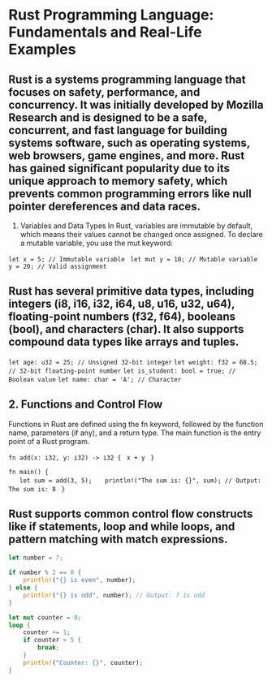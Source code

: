# Rust Programming Language: Fundamentals and Real-Life Examples
 
## Rust is a systems programming language that focuses on safety, performance, and concurrency. It was initially developed by Mozilla Research and is designed to be a safe, concurrent, and fast language for building systems software, such as operating systems, web browsers, game engines, and more. Rust has gained significant popularity due to its unique approach to memory safety, which prevents common programming errors like null pointer dereferences and data races.


1. Variables and Data Types
In Rust, variables are immutable by default, which means their values cannot be changed once assigned. To declare a mutable variable, you use the mut keyword:

``` let x = 5; // Immutable variable  ```
 ``` let mut y = 10; // Mutable variable  ```
 ``` y = 20; // Valid assignment ``` 

## Rust has several primitive data types, including integers (i8, i16, i32, i64, u8, u16, u32, u64), floating-point numbers (f32, f64), booleans (bool), and characters (char). It also supports compound data types like arrays and tuples.

``` let age: u32 = 25; // Unsigned 32-bit integer ```
``` let weight: f32 = 68.5; // 32-bit floating-point number ```
 ``` let is_student: bool = true; // Boolean value ```
 ``` let name: char = 'A'; // Character ``` 

 ## 2. Functions and Control Flow
Functions in Rust are defined using the fn keyword, followed by the function name, parameters (if any), and a return type. The main function is the entry point of a Rust program.

``` fn add(x: i32, y: i32) -> i32 { ```
   ```  x + y ```
``` }```

``` fn main() { ```  
 ```    let sum = add(3, 5);  ```
  ```   println!("The sum is: {}", sum); // Output: The sum is: 8  ```
``` }  ```


## Rust supports common control flow constructs like if statements, loop and while loops, and pattern matching with match expressions.

```rust
let number = 7;

if number % 2 == 0 {
    println!("{} is even", number);
} else {
    println!("{} is odd", number); // Output: 7 is odd
}

let mut counter = 0;
loop {
    counter += 1;
    if counter > 5 {
        break;
    }
    println!("Counter: {}", counter);
} 




